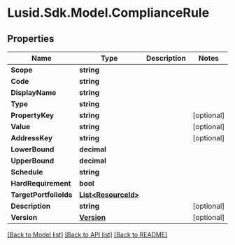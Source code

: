 # Lusid.Sdk.Model.ComplianceRule

## Properties

Name | Type | Description | Notes
------------ | ------------- | ------------- | -------------
**Scope** | **string** |  | 
**Code** | **string** |  | 
**DisplayName** | **string** |  | 
**Type** | **string** |  | 
**PropertyKey** | **string** |  | [optional] 
**Value** | **string** |  | [optional] 
**AddressKey** | **string** |  | [optional] 
**LowerBound** | **decimal** |  | 
**UpperBound** | **decimal** |  | 
**Schedule** | **string** |  | 
**HardRequirement** | **bool** |  | 
**TargetPortfolioIds** | [**List&lt;ResourceId&gt;**](ResourceId.md) |  | 
**Description** | **string** |  | [optional] 
**Version** | [**Version**](Version.md) |  | [optional] 

[[Back to Model list]](../README.md#documentation-for-models) [[Back to API list]](../README.md#documentation-for-api-endpoints) [[Back to README]](../README.md)

